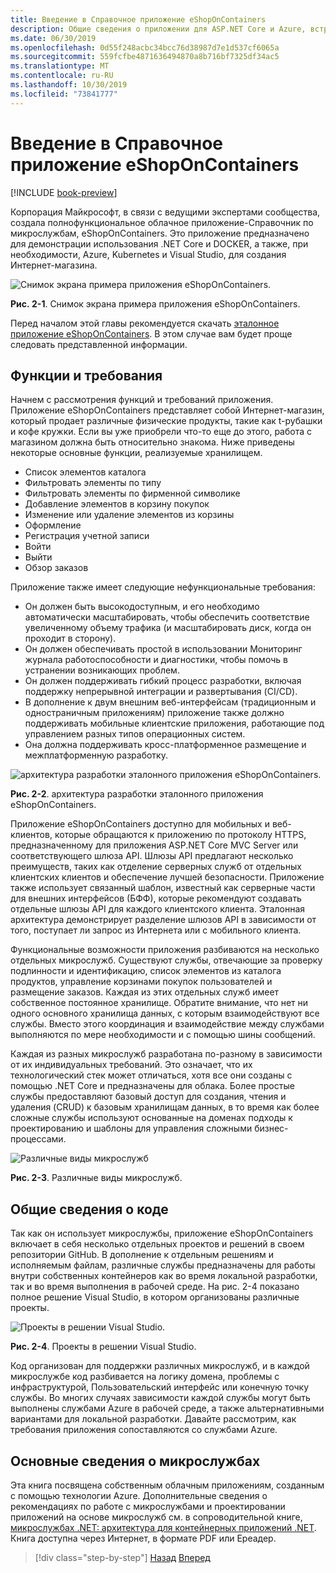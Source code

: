```yaml
---
title: Введение в Справочное приложение eShopOnContainers
description: Общие сведения о приложении для ASP.NET Core и Azure, встроенном в облачные микрослужбы.
ms.date: 06/30/2019
ms.openlocfilehash: 0d55f248acbc34bcc76d38987d7e1d537cf6065a
ms.sourcegitcommit: 559fcfbe4871636494870a8b716bf7325df34ac5
ms.translationtype: MT
ms.contentlocale: ru-RU
ms.lasthandoff: 10/30/2019
ms.locfileid: "73841777"
---
```

# <a name="introducing-eshoponcontainers-reference-app"></a>Введение в Справочное приложение eShopOnContainers

[!INCLUDE [book-preview](../../../includes/book-preview.md)]

Корпорация Майкрософт, в связи с ведущими экспертами сообщества, создала полнофункциональное облачное приложение-Справочник по микрослужбам, eShopOnContainers. Это приложение предназначено для демонстрации использования .NET Core и DOCKER, а также, при необходимости, Azure, Kubernetes и Visual Studio, для создания Интернет-магазина.

![Снимок экрана примера приложения eShopOnContainers.](./media/eshoponcontainers-sample-app-screenshot.png)

**Рис. 2-1**. Снимок экрана примера приложения eShopOnContainers.

Перед началом этой главы рекомендуется скачать [эталонное приложение eShopOnContainers](https://github.com/dotnet-architecture/eShopOnContainers). В этом случае вам будет проще следовать представленной информации.

## <a name="features-and-requirements"></a>Функции и требования

Начнем с рассмотрения функций и требований приложения. Приложение eShopOnContainers представляет собой Интернет-магазин, который продает различные физические продукты, такие как t-рубашки и кофе кружки. Если вы уже приобрели что-то еще до этого, работа с магазином должна быть относительно знакома. Ниже приведены некоторые основные функции, реализуемые хранилищем.

- Список элементов каталога
- Фильтровать элементы по типу
- Фильтровать элементы по фирменной символике
- Добавление элементов в корзину покупок
- Изменение или удаление элементов из корзины
- Оформление
- Регистрация учетной записи
- Войти
- Выйти
- Обзор заказов

Приложение также имеет следующие нефункциональные требования:

- Он должен быть высокодоступным, и его необходимо автоматически масштабировать, чтобы обеспечить соответствие увеличенному объему трафика (и масштабировать диск, когда он проходит в сторону).
- Он должен обеспечивать простой в использовании Мониторинг журнала работоспособности и диагностики, чтобы помочь в устранении возникающих проблем.
- Он должен поддерживать гибкий процесс разработки, включая поддержку непрерывной интеграции и развертывания (CI/CD).
- В дополнение к двум внешним веб-интерфейсам (традиционным и одностраничным приложениям) приложение также должно поддерживать мобильные клиентские приложения, работающие под управлением разных типов операционных систем.
- Она должна поддерживать кросс-платформенное размещение и межплатформенную разработку.

![архитектура разработки эталонного приложения eShopOnContainers.](./media/eshoponcontainers-development-architecture.png)

**Рис. 2-2**. архитектура разработки эталонного приложения eShopOnContainers.

Приложение eShopOnContainers доступно для мобильных и веб-клиентов, которые обращаются к приложению по протоколу HTTPS, предназначенному для приложения ASP.NET Core MVC Server или соответствующего шлюза API. Шлюзы API предлагают несколько преимуществ, таких как отделение серверных служб от отдельных клиентских клиентов и обеспечение лучшей безопасности. Приложение также использует связанный шаблон, известный как серверные части для внешних интерфейсов (БФФ), которые рекомендуют создавать отдельные шлюзы API для каждого клиентского клиента. Эталонная архитектура демонстрирует разделение шлюзов API в зависимости от того, поступает ли запрос из Интернета или с мобильного клиента.

Функциональные возможности приложения разбиваются на несколько отдельных микрослужб. Существуют службы, отвечающие за проверку подлинности и идентификацию, список элементов из каталога продуктов, управление корзинами покупок пользователей и размещение заказов. Каждая из этих отдельных служб имеет собственное постоянное хранилище. Обратите внимание, что нет ни одного основного хранилища данных, с которым взаимодействуют все службы. Вместо этого координация и взаимодействие между службами выполняются по мере необходимости и с помощью шины сообщений.

Каждая из разных микрослужб разработана по-разному в зависимости от их индивидуальных требований. Это означает, что их технологический стек может отличаться, хотя все они созданы с помощью .NET Core и предназначены для облака. Более простые службы предоставляют базовый доступ для создания, чтения и удаления (CRUD) к базовым хранилищам данных, в то время как более сложные службы используют основанные на доменах подходы к проектированию и шаблоны для управления сложными бизнес-процессами.

![Различные виды микрослужб](./media/different-kinds-of-microservices.png)

**Рис. 2-3**. Различные виды микрослужб.

## <a name="overview-of-the-code"></a>Общие сведения о коде

Так как он использует микрослужбы, приложение eShopOnContainers включает в себя несколько отдельных проектов и решений в своем репозитории GitHub. В дополнение к отдельным решениям и исполняемым файлам, различные службы предназначены для работы внутри собственных контейнеров как во время локальной разработки, так и во время выполнения в рабочей среде. На рис. 2-4 показано полное решение Visual Studio, в котором организованы различные проекты.

![Проекты в решении Visual Studio.](./media/projects-in-visual-studio-solution.png)

**Рис. 2-4**. Проекты в решении Visual Studio.

Код организован для поддержки различных микрослужб, и в каждой микрослужбе код разбивается на логику домена, проблемы с инфраструктурой, Пользовательский интерфейс или конечную точку службы. Во многих случаях зависимости каждой службы могут быть выполнены службами Azure в рабочей среде, а также альтернативными вариантами для локальной разработки. Давайте рассмотрим, как требования приложения сопоставляются со службами Azure.

## <a name="understanding-microservices"></a>Основные сведения о микрослужбах

Эта книга посвящена собственным облачным приложениям, созданным с помощью технологии Azure. Дополнительные сведения о рекомендациях по работе с микрослужбами и проектировании приложений на основе микрослужб см. в сопроводительной книге, [микрослужбах .NET: архитектура для контейнерных приложений .NET](https://dotnet.microsoft.com/learn/aspnet/microservices-architecture). Книга доступна через Интернет, в формате PDF или Ереадер.

>[!div class="step-by-step"]
>[Назад](candidate-apps.md)
>[Вперед](map-eshoponcontainers-azure-services.md)
